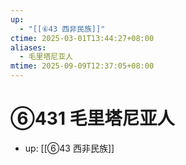```yaml
---
up:
  - "[[⑥43 西非民族]]"
ctime: 2025-03-01T13:44:27+08:00
aliases:
  - 毛里塔尼亚人
mtime: 2025-09-09T12:37:05+08:00
---
```


# ⑥431 毛里塔尼亚人

- up: [[⑥43 西非民族]]
